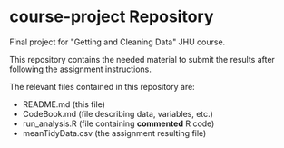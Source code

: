 # course-project Repository
Final project for "Getting and Cleaning Data" JHU course.

This repository contains the needed material to submit the results after following the assignment instructions.

The relevant files contained in this repository are:

- README.md (this file)
- CodeBook.md (file describing data, variables, etc.)
- run_analysis.R (file containing **commented** R code)
- meanTidyData.csv (the assignment resulting file)
